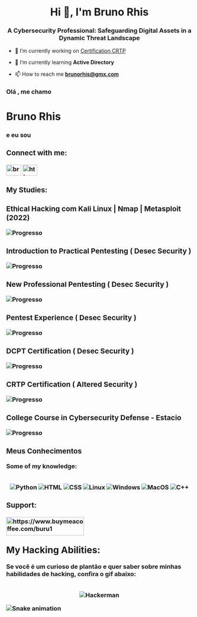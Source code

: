 <h1 align="center">Hi 👋, I'm Bruno Rhis</h1>
<h3 align="center">A Cybersecurity Professional: Safeguarding Digital Assets in a Dynamic Threat Landscape</h3>

- 🔭 I’m currently working on [Certification CRTP](https://www.alteredsecurity.com/post/certified-red-team-professional-crtp)

- 🌱 I’m currently learning **Active Directory**

- 📫 How to reach me **brunorhis@gmx.com**

<div class="home-content" data-scroll data-scroll-speed="-5" >
            <h3 class="mu">Olá , me chamo</h3>
            <h1>Bruno Rhis</h1>
            <h3>e eu sou <span class="pro-text">
                <script>
                   var typed = new Typed(".pro-text", {
                      strings: [
                        "Hacker Ético",
                        "Pentester",
                        "Programador",
                        "Consultor de TI",
                        "Estudante",
                        "Entusiasta",
                      ],
                      typeSpeed: 100,   
                      backSpeed: 100,   
                      backDelay: 1000,  
                      loop: true        
                    });
                </script>


<h3 align="left">Connect with me:</h3>
<p align="left">
<a href="https://linkedin.com/in/brunorhis" target="blank"><img align="center" src="https://raw.githubusercontent.com/rahuldkjain/github-profile-readme-generator/master/src/images/icons/Social/linked-in-alt.svg" alt="brunorhis" height="30" width="40" /></a>
<a href="https://discord.gg/https://discord.gg/gfYw7kfMDU" target="blank"><img align="center" src="https://raw.githubusercontent.com/rahuldkjain/github-profile-readme-generator/master/src/images/icons/Social/discord.svg" alt="https://discord.gg/gfYw7kfMDU" height="30" width="40" /></a>
</p>

### My Studies:

### Ethical Hacking com Kali Linux | Nmap | Metasploit (2022)
![Progresso](https://progress-bar.dev/100/?title=Em%20andamento)

### Introduction to Practical Pentesting ( Desec Security )
![Progresso](https://progress-bar.dev/100/?title=Concluído)

### New Professional Pentesting ( Desec Security )
![Progresso](https://progress-bar.dev/100/?title=Concluído)


### Pentest Experience ( Desec Security )
![Progresso](https://progress-bar.dev/100/?title=Concluído)

### DCPT Certification ( Desec Security )
![Progresso](https://progress-bar.dev/100/?title=Concluído)

### CRTP Certification ( Altered Security )
![Progresso](https://progress-bar.dev/10/?title=Pendente)

### College Course in Cybersecurity Defense - Estacio
![Progresso](https://progress-bar.dev/15/?title=Em%20andamento)

### Meus Conhecimentos

Some of my knowledge:
<div align="center">
  <br/>
  <img src="https://img.icons8.com/color/48/000000/python.png" alt="Python">
  <img src="https://img.icons8.com/color/48/000000/html-5.png" alt="HTML">
  <img src="https://img.icons8.com/color/48/000000/css3.png" alt="CSS">
  <img src="https://img.icons8.com/color/48/000000/linux--v1.png" alt="Linux">
  <img src="https://img.icons8.com/color/48/000000/windows-logo.png" alt="Windows">
  <img src="https://img.icons8.com/color/48/000000/mac-os.png" alt="MacOS">
  <img src="https://img.icons8.com/color/48/000000/c-plus-plus-logo.png" alt="C++">
</div>

<h3 align="left">Support:</h3>
<p><a href="https://www.buymeacoffee.com/https://www.buymeacoffee.com/buru1"> <img align="left" src="https://cdn.buymeacoffee.com/buttons/v2/default-blue.png" height="50" width="210" alt="https://www.buymeacoffee.com/buru1" /></a></p><br><br>


## My Hacking Abilities:

Se você é um curioso de plantão e quer saber sobre minhas habilidades de hacking, confira o gif abaixo:

<div align="center">
  <br/>
  <img src="https://media.giphy.com/media/13HgwGsXF0aiGY/giphy.gif" alt="Hackerman">
</div>

![Snake animation](https://github.com/LuigiGF/LuigiGF/blob/output/github-contribution-grid-snake.svg)

<!--
**brunorhis/brunorhis** is a ✨ _special_ ✨ repository because its `README.md` (this file) appears on your GitHub profile.

Here are some ideas to get you started:

- 🔭 I’m currently working on ...
- 🌱 I’m currently learning ...
- 👯 I’m looking to collaborate on ...
- 🤔 I’m looking for help with ...
- 💬 Ask me about ...
- 📫 How to reach me: ...
- 😄 Pronouns: ...
- ⚡ Fun fact: ...
-->
